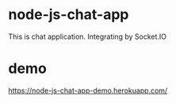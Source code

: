 # node-js-chat-app

This is chat application. Integrating by Socket.IO

# demo

https://node-js-chat-app-demo.herokuapp.com/
